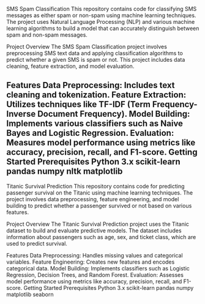 SMS Spam Classification
This repository contains code for classifying SMS messages as either spam or non-spam using machine learning techniques. The project uses Natural Language Processing (NLP) and various machine learning algorithms to build a model that can accurately distinguish between spam and non-spam messages.

Project Overview
The SMS Spam Classification project involves preprocessing SMS text data and applying classification algorithms to predict whether a given SMS is spam or not. This project includes data cleaning, feature extraction, and model evaluation.

Features
Data Preprocessing: Includes text cleaning and tokenization.
Feature Extraction: Utilizes techniques like TF-IDF (Term Frequency-Inverse Document Frequency).
Model Building: Implements various classifiers such as Naive Bayes and Logistic Regression.
Evaluation: Measures model performance using metrics like accuracy, precision, recall, and F1-score.
Getting Started
Prerequisites
Python 3.x
scikit-learn
pandas
numpy
nltk
matplotlib
----------------------------------------------------------
Titanic Survival Prediction
This repository contains code for predicting passenger survival on the Titanic using machine learning techniques. The project involves data preprocessing, feature engineering, and model building to predict whether a passenger survived or not based on various features.

Project Overview
The Titanic Survival Prediction project uses the Titanic dataset to build and evaluate predictive models. The dataset includes information about passengers such as age, sex, and ticket class, which are used to predict survival.

Features
Data Preprocessing: Handles missing values and categorical variables.
Feature Engineering: Creates new features and encodes categorical data.
Model Building: Implements classifiers such as Logistic Regression, Decision Trees, and Random Forest.
Evaluation: Assesses model performance using metrics like accuracy, precision, recall, and F1-score.
Getting Started
Prerequisites
Python 3.x
scikit-learn
pandas
numpy
matplotlib
seaborn
